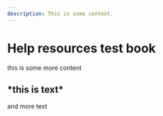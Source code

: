 ```yaml
---
description: This is some content.
---
```


# Help resources test book

this is some more content

## \*this is text\*

and more text


